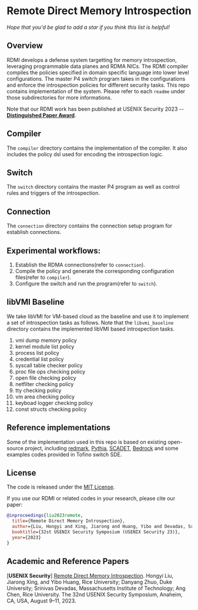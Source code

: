 # Remote Direct Memory Introspection


*Hope that you'd be glad to add a star if you think this list is helpful!*


## Overview

RDMI develops a defense system targetting for memory introspection, leveraging
programmable data planes and RDMA NICs. The RDMI compiler compiles the policies specified
in domain specific language into lower level configurations. The master P4 switch program 
takes in the configurations and enforce the introspection policies for different security tasks.
This repo contains implementation of the system. Please refer to each ``readme`` under those subdirectories for more
informations.

Note that our RDMI work has been published at USENIX Security 2023 -- [**Distinguished Paper Award**](https://www.usenix.org/conference/usenixsecurity23/presentation/liu-hongyi).

## Compiler

The ``compiler`` directory contains the implementation of the compiler. It also includes the policy dsl used for 
encoding the introspection logic. 

## Switch

The ``switch`` directory contains the master P4 program as well as control rules and triggers of the introspection. 

## Connection

The ``connection`` directory contains the connection setup program for establish connections. 

## Experimental workflows:

1. Establish the RDMA connections(refer to ``connection``).
2. Compile the policy and generate the corresponding configuration files(refer to ``compiler``).
3. Configure the switch and run the program(refer to ``switch``).

## libVMI Baseline 

We take libVMI for VM-based cloud as the baseline and use it to implement a set of introspection tasks as follows. Note that the `libvmi_baseline` directory contains the implemented libVMI based introspection tasks.

1. vmi dump memory policy
2. kernel module list policy
3. process list policy
4. credential list policy
5. syscall table checker policy
6. proc file ops checking policy
7. open file checking policy
8. netfilter checking policy
9. tty checking policy
10. vm area checking policy
11. keyboad logger checking policy
12. const structs checking policy

## Reference implementations

Some of the implementation used in this repo is based on existing open-source
project, including [redmark](https://github.com/spcl/redmark.git),
[Pythia](https://github.com/WukLab/Pythia.git), [SCADET](https://github.com/sabbaghm/SCADET.git),
[Bedrock](https://github.com/alex1230608/Bedrock.git) and some examples codes provided in Tofino switch SDE.

## License
The code is released under the [MIT License](https://opensource.org/license/mit/).

If you use our RDMI or related codes in your research, please cite our paper:

```bib
@inproceedings{liu2023remote,
  title={Remote Direct Memory Introspection},
  author={Liu, Hongyi and Xing, Jiarong and Huang, Yibo and Devadas, Srinivas and Chen, Ang},
  booktitle={32st USENIX Security Symposium (USENIX Security 23)},
  year={2023}
}
```


## Academic and Reference Papers

[**USENIX Security**] [Remote Direct Memory Introspection](https://www.usenix.org/system/files/usenixsecurity23-liu-hongyi.pdf).
 Hongyi Liu, Jiarong Xing, and Yibo Huang, Rice University; Danyang Zhuo, Duke University; Srinivas Devadas, Massachusetts Institute of Technology; Ang Chen, Rice University. The 32nd USENIX Security Symposium, Anaheim, CA, USA, August 9–11, 2023.


